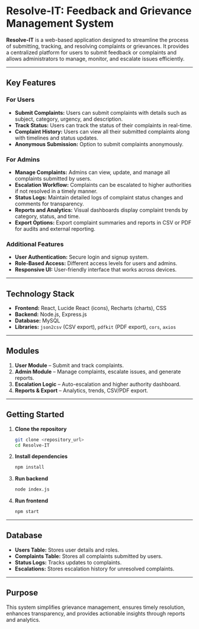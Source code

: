 # Resolve-IT: Feedback and Grievance Management System

**Resolve-IT** is a web-based application designed to streamline the process of submitting, tracking, and resolving complaints or grievances. It provides a centralized platform for users to submit feedback or complaints and allows administrators to manage, monitor, and escalate issues efficiently.

---

## **Key Features**

### **For Users**

* **Submit Complaints:** Users can submit complaints with details such as subject, category, urgency, and description.
* **Track Status:** Users can track the status of their complaints in real-time.
* **Complaint History:** Users can view all their submitted complaints along with timelines and status updates.
* **Anonymous Submission:** Option to submit complaints anonymously.

### **For Admins**

* **Manage Complaints:** Admins can view, update, and manage all complaints submitted by users.
* **Escalation Workflow:** Complaints can be escalated to higher authorities if not resolved in a timely manner.
* **Status Logs:** Maintain detailed logs of complaint status changes and comments for transparency.
* **Reports and Analytics:** Visual dashboards display complaint trends by category, status, and time.
* **Export Options:** Export complaint summaries and reports in CSV or PDF for audits and external reporting.

### **Additional Features**

* **User Authentication:** Secure login and signup system.
* **Role-Based Access:** Different access levels for users and admins.
* **Responsive UI:** User-friendly interface that works across devices.

---

## **Technology Stack**

* **Frontend:** React, Lucide React (icons), Recharts (charts), CSS
* **Backend:** Node.js, Express.js
* **Database:** MySQL
* **Libraries:** `json2csv` (CSV export), `pdfkit` (PDF export), `cors`, `axios`

---

## **Modules**

1. **User Module** – Submit and track complaints.
2. **Admin Module** – Manage complaints, escalate issues, and generate reports.
3. **Escalation Logic** – Auto-escalation and higher authority dashboard.
4. **Reports & Export** – Analytics, trends, CSV/PDF export.

---

## **Getting Started**

1. **Clone the repository**

   ```bash
   git clone <repository_url>
   cd Resolve-IT
   ```
2. **Install dependencies**

   ```bash
   npm install
   ```
3. **Run backend**

   ```bash
   node index.js
   ```
4. **Run frontend**

   ```bash
   npm start
   ```

---

## **Database**

* **Users Table:** Stores user details and roles.
* **Complaints Table:** Stores all complaints submitted by users.
* **Status Logs:** Tracks updates to complaints.
* **Escalations:** Stores escalation history for unresolved complaints.

---

## **Purpose**

This system simplifies grievance management, ensures timely resolution, enhances transparency, and provides actionable insights through reports and analytics.
